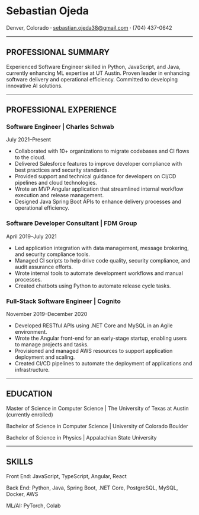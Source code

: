 # Sebastian Ojeda

Denver, Colorado ⸱ sebastian.ojeda38@gmail.com ⸱ (704) 437-0642

---

## PROFESSIONAL SUMMARY

Experienced Software Engineer skilled in Python, JavaScript, and Java, currently enhancing ML expertise at UT Austin. Proven leader in enhancing software delivery and operational efficiency. Committed to developing innovative AI solutions.

---

## PROFESSIONAL EXPERIENCE

### Software Engineer | Charles Schwab

July 2021–Present

- Collaborated with 10+ organizations to migrate codebases and CI flows to the cloud.
- Delivered Salesforce features to improve developer compliance with best practices and security standards.
- Provided support and technical guidance for developers on CI/CD pipelines and cloud technologies.
- Wrote an MVP Angular application that streamlined internal workflow execution and release management.
- Designed Java Spring Boot APIs to enhance delivery processes and operational efficiency.

### Software Developer Consultant | FDM Group

April 2019–July 2021

- Led application integration with data management, message brokering, and security compliance tools.
- Managed CI scripts to help drive code quality, security compliance, and audit assurance efforts.
- Wrote internal tools to automate development workflows and manual processes.
- Created chatbots using Python to automate release cycle tasks.

### Full-Stack Software Engineer | Cognito

November 2019–December 2020

- Developed RESTful APIs using .NET Core and MySQL in an Agile environment.
- Wrote the Angular front-end for an early-stage startup, enabling users to manage projects and tasks.
- Provisioned and managed AWS resources to support application deployment and scaling.
- Created CI/CD pipelines to automate the deployment of applications and infrastructure.

---

## EDUCATION

Master of Science in Computer Science | The University of Texas at Austin (currently enrolled)

Bachelor of Science in Computer Science | University of Colorado Boulder

Bachelor of Science in Physics | Appalachian State University

---

## SKILLS

Front End: JavaScript, TypeScript, Angular, React

Back End: Python, Java, Spring Boot, .NET Core, PostgreSQL, MySQL, Docker, AWS

ML/AI: PyTorch, Colab
